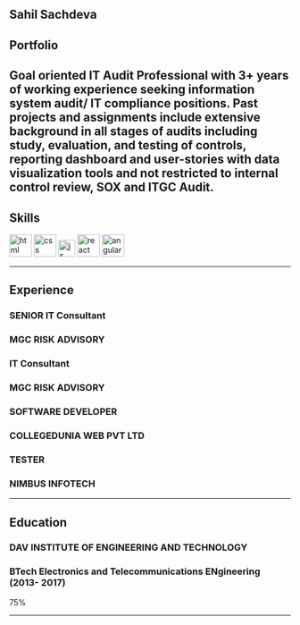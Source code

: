 ## Sahil Sachdeva

## Portfolio

Goal oriented IT Audit Professional with 3+ years of working experience seeking information system audit/ IT compliance positions. Past projects and assignments include extensive background in all stages of audits including study, evaluation, and testing of controls, reporting dashboard and user-stories with data visualization tools and not restricted to internal control review, SOX and ITGC Audit.
---

## Skills

<p align='left'>
  <img src="https://upload.wikimedia.org/wikipedia/commons/thumb/6/61/HTML5_logo_and_wordmark.svg/2048px-HTML5_logo_and_wordmark.svg.png" alt="html" width="40" height="40">
  <img src='https://upload.wikimedia.org/wikipedia/commons/thumb/d/d5/CSS3_logo_and_wordmark.svg/1200px-CSS3_logo_and_wordmark.svg.png' alt="css" width="40" height="40">
  <img src='https://upload.wikimedia.org/wikipedia/commons/6/6a/JavaScript-logo.png' height='30' width='auto' alt="js">
   <img src="https://upload.wikimedia.org/wikipedia/commons/thumb/a/a7/React-icon.svg/1280px-React-icon.svg.png" alt="react" width="auto" height="40"/>
   <img src="https://angular.io/assets/images/logos/angular/angular.svg" alt="angular" width="40" height="40"/>
</p>

---

## Experience

### **SENIOR IT Consultant**
### MGC RISK ADVISORY

### **IT Consultant**
### MGC RISK ADVISORY

### **SOFTWARE DEVELOPER**
### COLLEGEDUNIA WEB PVT LTD

### **TESTER**
### NIMBUS INFOTECH

---

## Education

### **DAV INSTITUTE OF ENGINEERING AND TECHNOLOGY**
### BTech Electronics and Telecommunications ENgineering (2013- 2017)
75%

---
